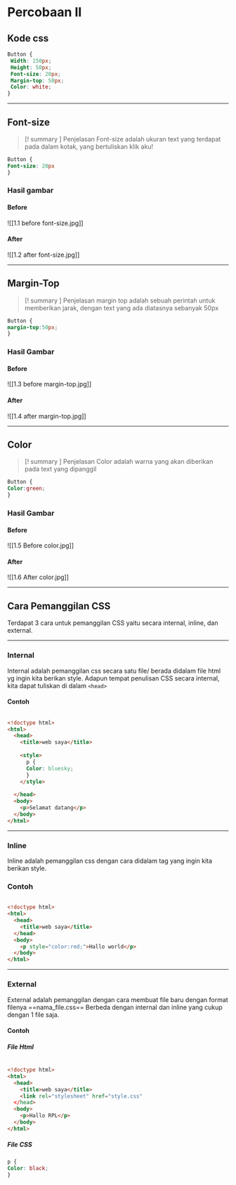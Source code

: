# Percobaan II

## Kode css
```css
Button {
 Width: 150px;
 Height: 50px;
 Font-size: 20px;
 Margin-top: 50px;
 Color: white;
}
```

---
## Font-size

>[! summary ] Penjelasan
>Font-size adalah ukuran text yang terdapat pada dalam kotak, yang bertuliskan klik aku!

``` CSS
Button {
Font-size: 20px
}
```

### Hasil gambar 
#### Before 
![[1.1 before font-size.jpg]]
#### After
![[1.2 after font-size.jpg]]


---
## Margin-Top

>[! summary ] Penjelasan
margin top adalah sebuah perintah untuk memberikan jarak, dengan text yang ada diatasnya sebanyak 50px

```CSS
Button {
margin-top:50px;
}
```

### Hasil Gambar 
#### Before
![[1.3 before margin-top.jpg]]
#### After
![[1.4 after margin-top.jpg]]

---
## Color

>[! summary ] Penjelasan
>Color adalah warna yang akan diberikan pada text yang dipanggil 

``` CSS
Button {
Color:green;
}
```

### Hasil Gambar 
#### Before 
![[1.5 Before color.jpg]]
#### After
![[1.6 After color.jpg]]

---
## Cara Pemanggilan CSS
Terdapat 3 cara untuk pemanggilan CSS yaitu secara internal, inline, dan external.

---
### Internal
Internal adalah pemanggilan css secara satu file/ berada didalam file html yg ingin kita berikan style.
Adapun tempat penulisan CSS secara internal, kita dapat tuliskan di dalam `<head>`

#### Contoh
```HTML

<!doctype html>
<html>
  <head>
    <title>web saya</title>
    
    <style>
      p {
      Color: bluesky;
      }
    </style>
    
  </head>
  <body>
    <p>Selamat datang</p>
  </body>
</html>
```

---
### Inline
Inline adalah pemanggilan css dengan cara didalam tag yang ingin kita berikan style.

### Contoh
```HTML

<!doctype html>
<html>
  <head>
    <title>web saya</title>
  </head>
  <body>
    <p style="color:red;">Hallo world</p>
  </body>
</html>

```

---
### External
External adalah pemanggilan dengan cara membuat file baru dengan format filenya ==nama_file.css== Berbeda dengan internal dan inline yang cukup dengan 1 file saja.

#### Contoh
##### File Html 
``` HTML

<!doctype html>
<html>
  <head>
    <title>web saya</title>
    <link rel="stylesheet" href="style.css"
  </head>
  <body>
    <p>Hallo RPL</p>
  </body>
</html>
```

##### File CSS
``` CSS
p {
Color: black;
}

```








